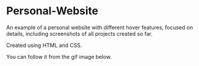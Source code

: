 # Personal-Website

An example of a personal website with different hover features, focused on details, including screenshots of all projects created so far.

Created using HTML and CSS.

You can follow it from the gif image below.
